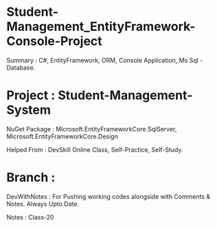 # Student-Management_EntityFramework-Console-Project 
Summary : C#, EntityFramework, ORM, Console Application, Ms Sql - Database. 


# Project : Student-Management-System 
NuGet Package : Microsoft.EntityFrameworkCore.SqlServer, Microsoft.EntityFrameworkCore.Design 


Helped From : DevSkill Online Class, Self-Practice, Self-Study. 


# Branch : 
DevWithNotes : For Pushing working codes alongside with Comments & Notes. Always Upto Date. 


Notes : Class-20
